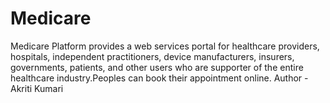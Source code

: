 # Medicare
Medicare Platform provides a web services portal for healthcare providers, hospitals, independent practitioners, device manufacturers, insurers, governments, patients, and other users who are supporter of the entire healthcare industry.Peoples can book their appointment online.
Author -Akriti Kumari
